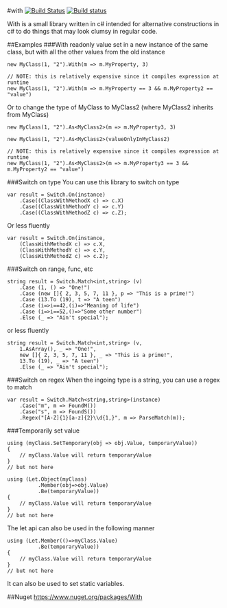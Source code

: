 #with [![Build Status](https://travis-ci.org/wallymathieu/with.png?branch=master)](https://travis-ci.org/wallymathieu/with) [![Build status](https://ci.appveyor.com/api/projects/status/d9g3sthe02ikx319?svg=true)](https://ci.appveyor.com/project/wallymathieu/with)

With is a small library written in c# intended for alternative constructions in c# to do things that may look clumsy in regular code.

##Examples
###With readonly value set in a new instance of the same class, but with all the other values from the old instance
```
new MyClass(1, "2").With(m => m.MyProperty, 3)

// NOTE: this is relatively expensive since it compiles expression at runtime
new MyClass(1, "2").With(m => m.MyProperty == 3 && m.MyProperty2 == "value")
```

Or to change the type of MyClass to MyClass2 (where MyClass2 inherits from MyClass)
```
new MyClass(1, "2").As<MyClass2>(m => m.MyProperty3, 3)

new MyClass(1, "2").As<MyClass2>(valueOnlyInMyClass2)

// NOTE: this is relatively expensive since it compiles expression at runtime
new MyClass(1, "2").As<MyClass2>(m => m.MyProperty3 == 3 && m.MyProperty2 == "value")
```
###Switch on type
You can use this library to switch on type
```
var result = Switch.On(instance)
    .Case((ClassWithMethodX c) => c.X)
    .Case((ClassWithMethodY c) => c.Y)
    .Case((ClassWithMethodZ c) => c.Z);
```
Or less fluently
```
var result = Switch.On(instance,
    (ClassWithMethodX c) => c.X,
    (ClassWithMethodY c) => c.Y,
    (ClassWithMethodZ c) => c.Z);
```
###Switch on range, func, etc
```
string result = Switch.Match<int,string> (v)
    .Case (1, () => "One!")
    .Case (new []{ 2, 3, 5, 7, 11 }, p => "This is a prime!")
    .Case (13.To (19), t => "A teen")
    .Case (i=>i==42,(i)=>"Meaning of life")
    .Case (i=>i==52,()=>"Some other number")
    .Else (_ => "Ain't special");
```
or less fluently
```
string result = Switch.Match<int,string> (v,
    1.AsArray(), _ => "One!",
    new []{ 2, 3, 5, 7, 11 }, _ => "This is a prime!",
    13.To (19), _ => "A teen")
    .Else (_ => "Ain't special");
```

###Switch on regex
When the ingoing type is a string, you can use a regex to match
```
var result = Switch.Match<string,string>(instance)
    .Case("m", m => FoundM())
    .Case("s", m => FoundS())
    .Regex("[A-Z]{1}[a-z]{2}\\d{1,}", m => ParseMatch(m));
```
###Temporarily set value
```
using (myClass.SetTemporary(obj => obj.Value, temporaryValue))
{
    // myClass.Value will return temporaryValue
}
// but not here
```

```
using (Let.Object(myClass)
		  .Member(obj=>obj.Value)
		  .Be(temporaryValue))
{
	// myClass.Value will return temporaryValue
}
// but not here
```
The let api can also be used in the following manner
```
using (Let.Member(()=>myClass.Value)
		  .Be(temporaryValue))
{
	// myClass.Value will return temporaryValue
}
// but not here
```
It can also be used to set static variables.

##Nuget
<https://www.nuget.org/packages/With>
